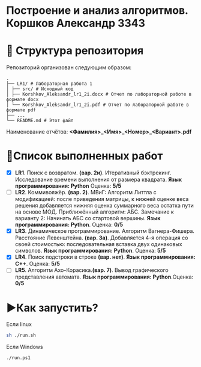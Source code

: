 <h1>Построение и анализ алгоритмов. Коршков Александр 3343</h1>
<h1>📁 Структура репозитория</h1>

Репозиторий организован следующим образом:
```
.
├── LR1/ # Лабораторная работа 1
│ ├── src/ # Исходный код
│ ├── Korshkov_Aleksandr_lr1_2i.docx # Отчет по лабораторной работе в формате docx
│ └── Korshkov_Aleksandr_lr1_2i.pdf # Отчет по лабораторной работе в формате pdf
├── ...
└── README.md # Этот файл
```
Наименование отчётов: **<Фамилия>\_<Имя>\_<Номер>\_<Вариант>.pdf**
<h1><b>📃Список выполненных работ</b></h1>

- [x] **LR1**. Поиск с возвратом. **(вар. 2и)**. Итеративный бэктрекинг. Исследование времени выполнения от размера квадрата. **Язык программирования: Python** Оценка: **5/5**
- [ ] **LR2**. Коммивояжёр. **(вар. 2)**. МВиГ: Алгоритм Литтла с модификацией: после приведения матрицы, к нижней
оценке веса решения добавляется нижняя оценка суммарного веса остатка пути на основе МОД. Приближённый алгоритм: АБС. Замечание к варианту 2: Начинать АБС со стартовой вершины. **Язык программирования: Python**. Оценка: **0/5**
- [x] **LR3**. Динамическое программирование. Алгоритм Вагнера-Фишера. Расстояние Левенштейна. **(вар. 3а)**. Добавляется 4-я операция со своей стоимостью: последовательная вставка
двух одинаковых символов. **Язык программирования: Python**. Оценка: **5/5**
- [x] **LR4**. Поиск подстроки в строке **(вар. нет)**. **Язык программирования: C++**. Оценка: **5/5**
- [ ] **LR5**. Алгоритм Ахо-Корасика.**(вар. 7)**. Вывод графического представления автомата.  **Язык программирования: Python**.Оценка: **0/5**

<h1><b>▶️Как запустить?</h1></b>
Если linux

```bash
sh ./run.sh
```

Если Windows
```pwsh
./run.ps1
```
